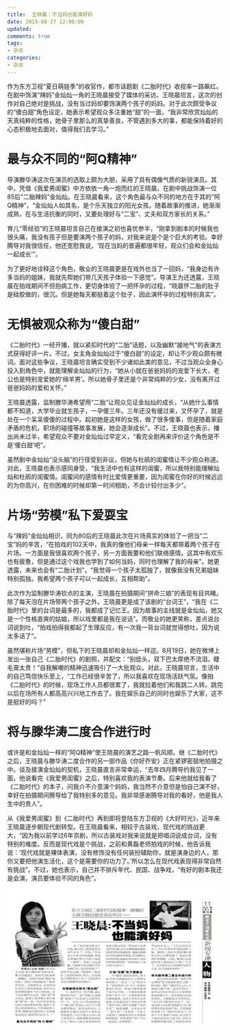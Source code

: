 ```yaml
---
title: 	王晓晨：不当妈也能演好妈
date: 2015-08-27 12:00:00
updated:
comments: true
tags:
- 杂志
categories:
- 杂志
---
```


作为东方卫视“夏日萌娃季”的收官作，都市话题剧《二胎时代》收视率一路飙红。在剧中饰演“辣妈”金灿灿一角的王晓晨接受了媒体的采访。王晓晨坦言，这次的创作对自己绝对是挑战，没有当过妈却要饰演两个孩子的妈妈。对于此次颇受争议的“傻白甜”角色设定，她表示希望观众多注重她“甜”的一面，“我非常欣赏灿灿的天真纯粹的性格，她骨子里那么的真挚善良，不管遇到多大的事，都能保持着好的心态积极地去面对，值得我们去学习。”

<!--more-->

# 最与众不同的“阿Q精神”

导演滕华涛这次在演员的选取上颇为大胆，采用了具有偶像气质的新锐演员。其中，凭借《我爱男闺蜜》中方依依一角一炮而红的王晓晨，在剧中挑战饰演一位85后“二胎辣妈”金灿灿。在王晓晨看来，这个角色最与众不同的地方在于其的“阿Q精神”，“金灿灿人如其名，是个乐天独立的阳光女孩。随着故事的推进，她渐渐成熟，在与生活抗衡的同时，又要处理好与“二宝”、丈夫和双方家长的关系。”

育儿“零经验”的王晓晨坦言自己在接演之初也喜忧参半，“刚拿到剧本的时候我也很头痛，我没有孩子但是要演两个孩子的妈，对我来说是个是个巨大的考验。幸好腾导对我很信任，他还宽慰我说，‘现在当妈的普遍都很年轻，观众们会和金灿灿一起成长’”。

为了更好地诠释这个角色，敬业的王晓晨更是在戏外也当了一回妈，“我身边有许多当妈的姐妹，我就先帮她们带几天孩子体验一下感觉”。导演王为还透露，王晓晨在拍戏期间不但抱病工作，更切身体验了一把怀孕的过程，“晓晨怀二胎的肚子是硅胶做的，很沉。但是她每天都挺着这个肚子，因此演怀孕的过程特别真实”。

# 无惧被观众称为“傻白甜”

《二胎时代》一经开播，就以紧扣时代的“二胎”话题，以及幽默“接地气”的表演方式获得好评一片。不过，女主角金灿灿过于“傻白甜”的设定，却让不少观众颇有微词。面对这些争议，王晓晨坦言确实受到不少诸如此类的意见，不过当观众全身心投入到角色中，就能理解金灿灿的行为，“她从小就在爸爸妈妈的宠爱下长大，老公也是特别宠爱她的‘绵羊男’。所以她骨子里还是个非常纯粹的少女，没有离开过爸爸妈妈的爱和关怀。”

王晓晨透露，监制滕华涛希望用“二胎”让观众见证金灿灿的成长，“从她什么事情都不知道，大学毕业就生孩子，一孕傻三年。三年还没有缓过来，又怀孕了，就是处在一个呆呆傻傻的过程中。起初她是这样的女孩，做了很多傻事，但是随着家庭矛盾的危机，职场的碰撞等故事发展，她会逐渐成长”。不过，王晓晨也表示，播出尚未过半，希望观众不要对金灿灿过早定义，“看完全剧再来评价这个角色是不是‘傻白甜’吧”。

虽然剧中金灿灿“没头脑”的行径受到非议，但她与杜鹃的闺蜜情让不少观众称道。对此，王晓晨也表示感同身受，“我生活中也有这样的闺蜜，所以我特别能理解灿灿和杜鹃的闺蜜情。闺蜜间的感情有时比爱情更重要，因为闺蜜在你好的时候远远的为你高兴，在你困难的时候却第一时间相助，不会计较付出多少”。

# 片场“劳模”私下爱耍宝

与“辣妈”金灿灿相识，同为80后的王晓晨此次在片场真实的体验了一把当“二宝”妈的辛苦，“在拍戏的102天中，我真的像他们母亲一样每天都带着两个孩子在片场。一方面是我很喜欢两个孩子，另一方面我要和他们联络感情。这其中有欢乐也有疲惫，但是通过这个戏我也学到了如何当妈，同时也理解了我的母亲”。她更透露，未来也会有“二胎计划”，“我觉得一个孩子太孤独了，就像我没有兄弟姐妹特别孤独。我希望两个孩子可以一起成长，互相帮助”。

此次作为监制滕华涛钦点的主演，王晓晨在拍摄期间“拼命三娘”的表现有目共睹。除了每天泡在片场带两个孩子之外，王晓晨更是成了该剧的“台词王”，“我在《二胎时代》里的台词是最多的，我都成了记忆王。因为故事的主线就是金灿灿，她又是一个性格直爽的姑娘，所以戏里都是我在说话”。而敬业的她更笑称，差点说台词说到吐，“拍戏拍得我都起了生理反应，有一次我一背台词就觉得想吐，因为说太多话了”。

虽然堪称片场“劳模”，但私下的王晓晨却和金灿灿一样逗。8月19日，她在微博上发出一张自己《二胎时代》的剧照，并配文：“别低头，双下巴太厚绝不流泪，睫毛膏太贵！”自我解嘲的精神迅速吸引了一大批观众。对此，王晓晨坦言，生活中的自己笃信快乐至上，“工作已经很辛苦了，所以我喜欢在现场活跃气氛。像拍《二胎时代》的时候，现场工作人员都很累了，我就拉着他们和我跳二人转。跳完以后在场所有人都高高兴兴地工作去了。我在娱乐自己的同时也娱乐了大家，这不是挺好的吗？”

# 将与滕华涛二度合作进行时

或许是和金灿灿一样的“阿Q精神”使王晓晨的演艺之路一帆风顺。继《二胎时代》之后，王晓晨与滕华涛二度合作的另一部作品《你好乔安》正在紧锣密鼓地拍摄之中。谈及接演金灿灿的契机，王晓晨直言非常幸运，“去年四月腾导约我见了一面，他说看完《我爱男闺蜜》之后，特别喜欢我的表演节奏。后来他就给我看了《二胎时代》的本子，问我介不介意演个妈妈，我当然不介意但是怕自己演不好，幸好在拍摄期间腾导给了我特别多的意见。我非常感谢腾导对我的看好，他是我人生中的贵人”。

从《我爱男闺蜜》到《二胎时代》再到即将登陆东方卫视的《大好时光》，近年来王晓晨逐步朝现代剧转型。在王晓晨看来，相较于古装戏，现代戏的挑战更大，“因为我以前学过6年京剧，所以古装戏对我来说就是把唱词说成台词，没有特别的难度。反而是现代戏是个挑战，之前和黄磊老师拍戏的时候，他告诉我说：‘现代戏就是裸体表演，没有修饰没有任何装扮辅助你，就是演身边的人，那你又要把他演生活化，这个是需要你的功力了。’所以怎么在现代戏表现得非常自然有挑战”。不过，她也表示，自己并不排斥年代、民国、战争戏，“有好的剧本我还是会演，演员要体验不同的角色”。


<!--more-->

![](/img/magazine/010/012-001.jpeg)
